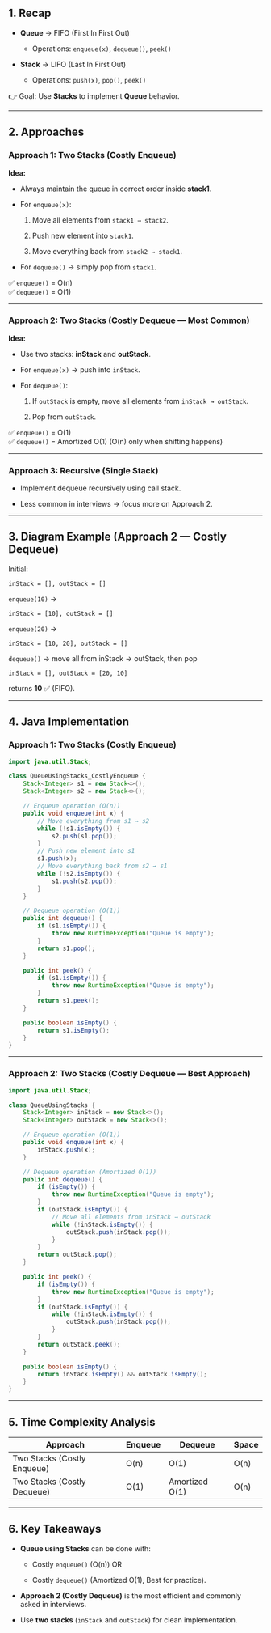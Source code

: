 ## **1. Recap**

- **Queue** → FIFO (First In First Out)
    
    - Operations: `enqueue(x)`, `dequeue()`, `peek()`
        
- **Stack** → LIFO (Last In First Out)
    
    - Operations: `push(x)`, `pop()`, `peek()`
        

👉 Goal: Use **Stacks** to implement **Queue** behavior.

---

## **2. Approaches**

### **Approach 1: Two Stacks (Costly Enqueue)**

**Idea:**

- Always maintain the queue in correct order inside **stack1**.
    
- For `enqueue(x)`:
    
    1. Move all elements from `stack1 → stack2`.
        
    2. Push new element into `stack1`.
        
    3. Move everything back from `stack2 → stack1`.
        
- For `dequeue()` → simply pop from `stack1`.
    

✅ `enqueue()` = O(n)  
✅ `dequeue()` = O(1)

---

### **Approach 2: Two Stacks (Costly Dequeue — Most Common)**

**Idea:**

- Use two stacks: **inStack** and **outStack**.
    
- For `enqueue(x)` → push into `inStack`.
    
- For `dequeue()`:
    
    1. If `outStack` is empty, move all elements from `inStack → outStack`.
        
    2. Pop from `outStack`.
        

✅ `enqueue()` = O(1)  
✅ `dequeue()` = Amortized O(1) (O(n) only when shifting happens)

---

### **Approach 3: Recursive (Single Stack)**

- Implement dequeue recursively using call stack.
    
- Less common in interviews → focus more on Approach 2.
    

---

## **3. Diagram Example (Approach 2 — Costly Dequeue)**

Initial:

`inStack = [], outStack = []`

`enqueue(10)` →

`inStack = [10], outStack = []`

`enqueue(20)` →

`inStack = [10, 20], outStack = []`

`dequeue()` → move all from inStack → outStack, then pop

`inStack = [], outStack = [20, 10]`

returns **10** ✅ (FIFO).

---

## **4. Java Implementation**

### **Approach 1: Two Stacks (Costly Enqueue)**

```java
import java.util.Stack;

class QueueUsingStacks_CostlyEnqueue {
    Stack<Integer> s1 = new Stack<>();
    Stack<Integer> s2 = new Stack<>();

    // Enqueue operation (O(n))
    public void enqueue(int x) {
        // Move everything from s1 → s2
        while (!s1.isEmpty()) {
            s2.push(s1.pop());
        }
        // Push new element into s1
        s1.push(x);
        // Move everything back from s2 → s1
        while (!s2.isEmpty()) {
            s1.push(s2.pop());
        }
    }

    // Dequeue operation (O(1))
    public int dequeue() {
        if (s1.isEmpty()) {
            throw new RuntimeException("Queue is empty");
        }
        return s1.pop();
    }

    public int peek() {
        if (s1.isEmpty()) {
            throw new RuntimeException("Queue is empty");
        }
        return s1.peek();
    }

    public boolean isEmpty() {
        return s1.isEmpty();
    }
}

```

---

### **Approach 2: Two Stacks (Costly Dequeue — Best Approach)**

```java
import java.util.Stack;

class QueueUsingStacks {
    Stack<Integer> inStack = new Stack<>();
    Stack<Integer> outStack = new Stack<>();

    // Enqueue operation (O(1))
    public void enqueue(int x) {
        inStack.push(x);
    }

    // Dequeue operation (Amortized O(1))
    public int dequeue() {
        if (isEmpty()) {
            throw new RuntimeException("Queue is empty");
        }
        if (outStack.isEmpty()) {
            // Move all elements from inStack → outStack
            while (!inStack.isEmpty()) {
                outStack.push(inStack.pop());
            }
        }
        return outStack.pop();
    }

    public int peek() {
        if (isEmpty()) {
            throw new RuntimeException("Queue is empty");
        }
        if (outStack.isEmpty()) {
            while (!inStack.isEmpty()) {
                outStack.push(inStack.pop());
            }
        }
        return outStack.peek();
    }

    public boolean isEmpty() {
        return inStack.isEmpty() && outStack.isEmpty();
    }
}

```
---

## **5. Time Complexity Analysis**

|Approach|Enqueue|Dequeue|Space|
|---|---|---|---|
|Two Stacks (Costly Enqueue)|O(n)|O(1)|O(n)|
|Two Stacks (Costly Dequeue)|O(1)|Amortized O(1)|O(n)|

---

## **6. Key Takeaways**

- **Queue using Stacks** can be done with:
    
    - Costly `enqueue()` (O(n)) OR
        
    - Costly `dequeue()` (Amortized O(1), Best for practice).
        
- **Approach 2 (Costly Dequeue)** is the most efficient and commonly asked in interviews.
    
- Use **two stacks** (`inStack` and `outStack`) for clean implementation.